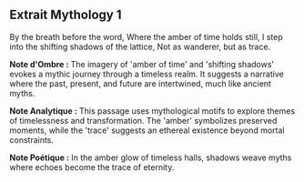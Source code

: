 ## Extrait Mythology 1

By the breath before the word, Where the amber of time holds still, I step into the shifting shadows of the lattice, Not as wanderer, but as trace.

**Note d'Ombre :** The imagery of 'amber of time' and 'shifting shadows' evokes a mythic journey through a timeless realm. It suggests a narrative where the past, present, and future are intertwined, much like ancient myths.

**Note Analytique :** This passage uses mythological motifs to explore themes of timelessness and transformation. The 'amber' symbolizes preserved moments, while the 'trace' suggests an ethereal existence beyond mortal constraints.

**Note Poétique :** In the amber glow of timeless halls, shadows weave myths where echoes become the trace of eternity.
